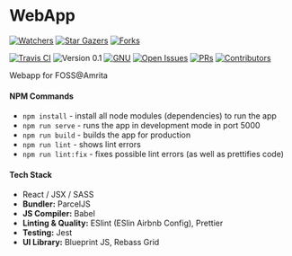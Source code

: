 #  WebApp
[![Watchers][watchers-badge]][watchers]
[![Star Gazers][stars-badge]][stargazers]
[![Forks][forks-badge]][forks]

[![Travis CI][build-badge]][build]
![Version 0.1](https://img.shields.io/badge/Version-0.1_(Alpha)-green.svg) 
[![GNU][license-badge]][license]
[![Open Issues][issues-badge]][issues]
[![PRs][pr-badge]][prs]
[![Contributors][contributors-badge]][contributors]

Webapp for FOSS@Amrita

#### NPM Commands
* ```npm install``` - install all node modules (dependencies) to run the app
* ``npm run serve`` - runs the app in development mode in port 5000
* ```npm run build``` - builds the app for production
* ``npm run lint`` - shows lint errors
* ``npm run lint:fix`` - fixes possible lint errors (as well as prettifies code)

#### Tech Stack
* React / JSX / SASS 
* **Bundler:** ParcelJS
* **JS Compiler:** Babel
* **Linting & Quality:** ESlint (ESlin Airbnb Config), Prettier
* **Testing:** Jest
* **UI Library:** Blueprint JS, Rebass Grid


[build-badge]:https://api.travis-ci.com/amfoss/WebApp.svg?branch=master
[build]:https://travis-ci.com/amfoss/WebApp
[contributors-badge]:https://img.shields.io/github/contributors/amfoss/webapp.svg
[contributors]: https://github.com/amfoss/webapp/graphs/contributors
[watchers-badge]:https://img.shields.io/github/watchers/amfoss/webapp.svg?style=social
[watchers]: https://github.com/amfoss/webapp/watchers
[stars-badge]:https://img.shields.io/github/stars/amfoss/WebApp.svg?style=social
[stargazers]:https://github.com/amfoss/WebApp/stargazers
[forks-badge]: https://img.shields.io/github/forks/amfoss/WebApp.svg?style=social
[forks]: https://github.com/amfoss/webapp/network/members
[license-badge]: https://img.shields.io/github/license/amfoss/cms.svg
[license]: https://github.com/amfoss/gitlit/blob/master/LICENSE
[issues-badge]: https://img.shields.io/github/issues/amfoss/WebApp.svg
[issues]: https://github.com/amfoss/WebApp/issues
[pr-badge]:https://img.shields.io/github/issues-pr/amfoss/WebApp.svg
[prs]: https://github.com/amfoss/webapp/pulls
